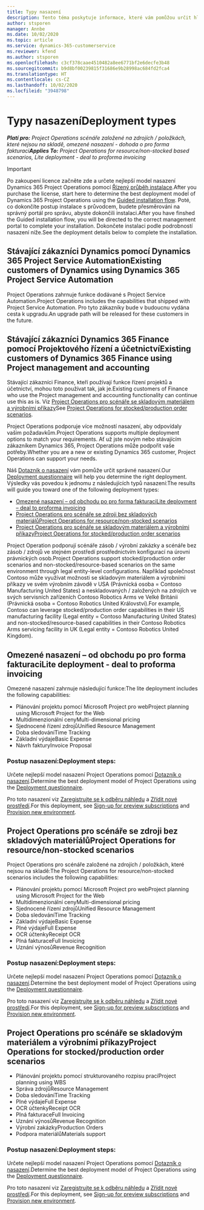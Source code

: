 ```yaml
---
title: Typy nasazení
description: Tento téma poskytuje informace, které vám pomůžou určit hlavní typ nasazení Project Operations pro vaši společnost.
author: stsporen
manager: Annbe
ms.date: 10/02/2020
ms.topic: article
ms.service: dynamics-365-customerservice
ms.reviewer: kfend
ms.author: stsporen
ms.openlocfilehash: c3cf378caae4510482a8ee6771bf2e6decfe3b48
ms.sourcegitcommit: b9d8bf00239815f31686e9b28998ac684fd2fca4
ms.translationtype: HT
ms.contentlocale: cs-CZ
ms.lasthandoff: 10/02/2020
ms.locfileid: "3948798"
---
```

# <a name="deployment-types"></a><span data-ttu-id="c9ad5-103">Typy nasazení</span><span class="sxs-lookup"><span data-stu-id="c9ad5-103">Deployment types</span></span>

<span data-ttu-id="c9ad5-104">_**Platí pro:** Project Operations scénáře založené na zdrojích / položkách, které nejsou na skladě, omezené nasazení - dohoda o pro forma fakturaci_</span><span class="sxs-lookup"><span data-stu-id="c9ad5-104">_**Applies To:** Project Operations for resource/non-stocked based scenarios, Lite deployment - deal to proforma invoicing_</span></span>

> [!IMPORTANT]
> <span data-ttu-id="c9ad5-105">Po zakoupení licence začněte zde a určete nejlepší model nasazení Dynamics 365 Project Operations pomocí [Řízený průběh instalace](https://aka.ms/provisionprojectoperations).</span><span class="sxs-lookup"><span data-stu-id="c9ad5-105">After you purchase the license, start here to determine the best deployment model of Dynamics 365 Project Operations using the [Guided installation flow](https://aka.ms/provisionprojectoperations).</span></span>
> <span data-ttu-id="c9ad5-106">Poté, co dokončíte postup instalace s průvodcem, budete přesměrováni na správný portál pro správu, abyste dokončili instalaci.</span><span class="sxs-lookup"><span data-stu-id="c9ad5-106">After you have finshed the Guided installation flow, you will be directed to the correct management portal to complete your installation.</span></span> <span data-ttu-id="c9ad5-107">Dokončete instalaci podle podrobností nasazení níže.</span><span class="sxs-lookup"><span data-stu-id="c9ad5-107">See the deployment details below to complete the installation.</span></span>


## <a name="existing-customers-of-dynamics-using-dynamics-365-project-service-automation"></a><span data-ttu-id="c9ad5-108">Stávající zákazníci Dynamics pomocí Dynamics 365 Project Service Automation</span><span class="sxs-lookup"><span data-stu-id="c9ad5-108">Existing customers of Dynamics using Dynamics 365 Project Service Automation</span></span>
<span data-ttu-id="c9ad5-109">Project Operations zahrnuje funkce dodávané s Project Service Automation.</span><span class="sxs-lookup"><span data-stu-id="c9ad5-109">Project Operations includes the capabilities that shipped with Project Service Automation.</span></span> <span data-ttu-id="c9ad5-110">Pro tyto zákazníky bude v budoucnu vydána cesta k upgradu.</span><span class="sxs-lookup"><span data-stu-id="c9ad5-110">An upgrade path will be released for these customers in the future.</span></span>

## <a name="existing-customers-of-dynamics-365-finance-using-project-management-and-accounting"></a><span data-ttu-id="c9ad5-111">Stávající zákazníci Dynamics 365 Finance pomocí Projektového řízení a účetnictví</span><span class="sxs-lookup"><span data-stu-id="c9ad5-111">Existing customers of Dynamics 365 Finance using Project management and accounting</span></span> 

<span data-ttu-id="c9ad5-112">Stávající zákazníci Finance, kteří používají funkce řízení projektů a účetnictví, mohou toto používat tak, jak je.</span><span class="sxs-lookup"><span data-stu-id="c9ad5-112">Existing customers of Finance who use the Project management and accounting functionality can continue use this as is.</span></span> <span data-ttu-id="c9ad5-113">Viz [Project Operations pro scénáře se skladovým materiálem a výrobními příkazy](#pma)</span><span class="sxs-lookup"><span data-stu-id="c9ad5-113">See [Project Operations for stocked/production order scenarios](#pma).</span></span>

<span data-ttu-id="c9ad5-114">Project Operations podporuje více možností nasazení, aby odpovídaly vašim požadavkům.</span><span class="sxs-lookup"><span data-stu-id="c9ad5-114">Project Operations supports multiple deployment options to match your requirements.</span></span> <span data-ttu-id="c9ad5-115">Ať už jste novým nebo stávajícím zákazníkem Dynamics 365, Project Operations může podpořit vaše potřeby.</span><span class="sxs-lookup"><span data-stu-id="c9ad5-115">Whether you are a new or existing Dynamics 365 customer, Project Operations can support your needs.</span></span>

<span data-ttu-id="c9ad5-116">Náš [Dotazník o nasazení](https://aka.ms/provisionprojectoperations) vám pomůže určit správné nasazení.</span><span class="sxs-lookup"><span data-stu-id="c9ad5-116">Our [Deployment questionnaire](https://aka.ms/provisionprojectoperations) will help you determine the right deployment.</span></span> <span data-ttu-id="c9ad5-117">Výsledky vás povedou k jednomu z následujících typů nasazení:</span><span class="sxs-lookup"><span data-stu-id="c9ad5-117">The results will guide you toward one of the following deployment types:</span></span>

- [<span data-ttu-id="c9ad5-118">Omezené nasazení – od obchodu po pro forma fakturaci</span><span class="sxs-lookup"><span data-stu-id="c9ad5-118">Lite deployment – deal to proforma invoicing</span></span>](#lite)
- [<span data-ttu-id="c9ad5-119">Project Operations pro scénáře se zdroji bez skladových materiálů</span><span class="sxs-lookup"><span data-stu-id="c9ad5-119">Project Operations for resource/non-stocked scenarios</span></span>](#integrated)
- [<span data-ttu-id="c9ad5-120">Project Operations pro scénáře se skladovým materiálem a výrobními příkazy</span><span class="sxs-lookup"><span data-stu-id="c9ad5-120">Project Operations for stocked/production order scenarios</span></span>](#pma)

<span data-ttu-id="c9ad5-121">Project Operation podporují scénáře zásob / výrobní zakázky a scénáře bez zásob / zdrojů ve stejném prostředí prostřednictvím konfigurací na úrovni právnických osob.</span><span class="sxs-lookup"><span data-stu-id="c9ad5-121">Project Operations support stocked/production order scenarios and non-stocked/resource-based scenarios on the same environment through legal entity-level configurations.</span></span> <span data-ttu-id="c9ad5-122">Například společnost Contoso může využívat možnosti se skladovým materiálem a výrobními příkazy ve svém výrobním závodě v USA (Právnická osoba = Contoso Manufacturing United States) a neskladovaných / založených na zdrojích ve svých servisních zařízeních Contoso Robotics Arms ve Velké Británii (Právnická osoba = Contoso Robotics United Království).</span><span class="sxs-lookup"><span data-stu-id="c9ad5-122">For example, Contoso can leverage stocked/production order capabilities in their US manufacturing facility (Legal entity = Contoso Manufacturing United States) and non-stocked/resource-based capabilities in their Contoso Robotics Arms servicing facility in UK (Legal entity = Contoso Robotics United Kingdom).</span></span>

## <a name="a-namelitelite-deployment---deal-to-proforma-invoicing"></a><span data-ttu-id="c9ad5-123"><a name="lite"><a/>Omezené nasazení – od obchodu po pro forma fakturaci</span><span class="sxs-lookup"><span data-stu-id="c9ad5-123"><a name="lite"><a/>Lite deployment - deal to proforma invoicing</span></span>
<span data-ttu-id="c9ad5-124">Omezené nasazení zahrnuje následující funkce:</span><span class="sxs-lookup"><span data-stu-id="c9ad5-124">The lite deployment includes the following capabilities:</span></span>

- <span data-ttu-id="c9ad5-125">Plánování projektu pomocí Microsoft Project pro web</span><span class="sxs-lookup"><span data-stu-id="c9ad5-125">Project planning using Microsoft Project for the Web</span></span>
- <span data-ttu-id="c9ad5-126">Multidimenzionální ceny</span><span class="sxs-lookup"><span data-stu-id="c9ad5-126">Multi-dimensional pricing</span></span>
- <span data-ttu-id="c9ad5-127">Sjednocené řízení zdrojů</span><span class="sxs-lookup"><span data-stu-id="c9ad5-127">Unified Resource Management</span></span>
- <span data-ttu-id="c9ad5-128">Doba sledování</span><span class="sxs-lookup"><span data-stu-id="c9ad5-128">Time Tracking</span></span>
- <span data-ttu-id="c9ad5-129">Základní výdaje</span><span class="sxs-lookup"><span data-stu-id="c9ad5-129">Basic Expense</span></span>
- <span data-ttu-id="c9ad5-130">Návrh faktury</span><span class="sxs-lookup"><span data-stu-id="c9ad5-130">Invoice Proposal</span></span>

### <a name="deployment-steps"></a><span data-ttu-id="c9ad5-131">Postup nasazení:</span><span class="sxs-lookup"><span data-stu-id="c9ad5-131">Deployment steps:</span></span>
<span data-ttu-id="c9ad5-132">Určete nejlepší model nasazení Project Operations pomocí [Dotazník o nasazení](https://aka.ms/provisionprojectoperations).</span><span class="sxs-lookup"><span data-stu-id="c9ad5-132">Determine the best deployment model of Project Operations using the [Deployment questionnaire](https://aka.ms/provisionprojectoperations).</span></span>

<span data-ttu-id="c9ad5-133">Pro toto nasazení viz [Zaregistrujte se k odběru náhledu](lite-preview-subscription-sign-up.md) a [Zřídit nové prostředí](lite-deployment.md).</span><span class="sxs-lookup"><span data-stu-id="c9ad5-133">For this deployment, see [Sign-up for preview subscriptions](lite-preview-subscription-sign-up.md) and [Provision new environment](lite-deployment.md).</span></span> 


## <a name="a-nameintegratedproject-operations-for-resourcenon-stocked-scenarios"></a><span data-ttu-id="c9ad5-134"><a name="integrated"><a/>Project Operations pro scénáře se zdroji bez skladových materiálů</span><span class="sxs-lookup"><span data-stu-id="c9ad5-134"><a name="integrated"><a/>Project Operations for resource/non-stocked scenarios</span></span>
<span data-ttu-id="c9ad5-135">Project Operations pro scénáře založené na zdrojích / položkách, které nejsou na skladě:</span><span class="sxs-lookup"><span data-stu-id="c9ad5-135">The Project Operations for resource/non-stocked scenarios includes the following capabilities:</span></span>
  
- <span data-ttu-id="c9ad5-136">Plánování projektu pomocí Microsoft Project pro web</span><span class="sxs-lookup"><span data-stu-id="c9ad5-136">Project planning using Microsoft Project for the Web</span></span>
- <span data-ttu-id="c9ad5-137">Multidimenzionální ceny</span><span class="sxs-lookup"><span data-stu-id="c9ad5-137">Multi-dimensional pricing</span></span>
- <span data-ttu-id="c9ad5-138">Sjednocené řízení zdrojů</span><span class="sxs-lookup"><span data-stu-id="c9ad5-138">Unified Resource Management</span></span>
- <span data-ttu-id="c9ad5-139">Doba sledování</span><span class="sxs-lookup"><span data-stu-id="c9ad5-139">Time Tracking</span></span>
- <span data-ttu-id="c9ad5-140">Základní výdaje</span><span class="sxs-lookup"><span data-stu-id="c9ad5-140">Basic Expense</span></span>
- <span data-ttu-id="c9ad5-141">Plné výdaje</span><span class="sxs-lookup"><span data-stu-id="c9ad5-141">Full Expense</span></span>
- <span data-ttu-id="c9ad5-142">OCR účtenky</span><span class="sxs-lookup"><span data-stu-id="c9ad5-142">Receipt OCR</span></span>
- <span data-ttu-id="c9ad5-143">Plná fakturace</span><span class="sxs-lookup"><span data-stu-id="c9ad5-143">Full Invoicing</span></span>
- <span data-ttu-id="c9ad5-144">Uznání výnosů</span><span class="sxs-lookup"><span data-stu-id="c9ad5-144">Revenue Recognition</span></span>

### <a name="deployment-steps"></a><span data-ttu-id="c9ad5-145">Postup nasazení:</span><span class="sxs-lookup"><span data-stu-id="c9ad5-145">Deployment steps:</span></span>
<span data-ttu-id="c9ad5-146">Určete nejlepší model nasazení Project Operations pomocí [Dotazník o nasazení](https://aka.ms/provisionprojectoperations).</span><span class="sxs-lookup"><span data-stu-id="c9ad5-146">Determine the best deployment model of Project Operations using the [Deployment questionnaire](https://aka.ms/provisionprojectoperations).</span></span>

<span data-ttu-id="c9ad5-147">Pro toto nasazení viz [Zaregistrujte se k odběru náhledu](resource-sign-up-preview-subscription.md) a [Zřídit nové prostředí](resource-provision-new-environment.md).</span><span class="sxs-lookup"><span data-stu-id="c9ad5-147">For this deployment, see [Sign-up for preview subscriptions](resource-sign-up-preview-subscription.md) and [Provision new environment](resource-provision-new-environment.md).</span></span> 


## <a name="project-operations-for-stockedproduction-order-scenarios"></a><a name="pma"></a><span data-ttu-id="c9ad5-148">Project Operations pro scénáře se skladovým materiálem a výrobními příkazy</span><span class="sxs-lookup"><span data-stu-id="c9ad5-148">Project Operations for stocked/production order scenarios</span></span>

- <span data-ttu-id="c9ad5-149">Plánování projektu pomocí strukturovaného rozpisu prací</span><span class="sxs-lookup"><span data-stu-id="c9ad5-149">Project planning using WBS</span></span>
- <span data-ttu-id="c9ad5-150">Správa zdrojů</span><span class="sxs-lookup"><span data-stu-id="c9ad5-150">Resource Management</span></span>
- <span data-ttu-id="c9ad5-151">Doba sledování</span><span class="sxs-lookup"><span data-stu-id="c9ad5-151">Time Tracking</span></span>
- <span data-ttu-id="c9ad5-152">Plné výdaje</span><span class="sxs-lookup"><span data-stu-id="c9ad5-152">Full Expense</span></span>
- <span data-ttu-id="c9ad5-153">OCR účtenky</span><span class="sxs-lookup"><span data-stu-id="c9ad5-153">Receipt OCR</span></span>
- <span data-ttu-id="c9ad5-154">Plná fakturace</span><span class="sxs-lookup"><span data-stu-id="c9ad5-154">Full Invoicing</span></span>
- <span data-ttu-id="c9ad5-155">Uznání výnosů</span><span class="sxs-lookup"><span data-stu-id="c9ad5-155">Revenue Recognition</span></span>
- <span data-ttu-id="c9ad5-156">Výrobní zakázky</span><span class="sxs-lookup"><span data-stu-id="c9ad5-156">Production Orders</span></span>
- <span data-ttu-id="c9ad5-157">Podpora materiálů</span><span class="sxs-lookup"><span data-stu-id="c9ad5-157">Materials support</span></span>

### <a name="deployment-steps"></a><span data-ttu-id="c9ad5-158">Postup nasazení:</span><span class="sxs-lookup"><span data-stu-id="c9ad5-158">Deployment steps:</span></span>
<span data-ttu-id="c9ad5-159">Určete nejlepší model nasazení Project Operations pomocí [Dotazník o nasazení](https://aka.ms/provisionprojectoperations).</span><span class="sxs-lookup"><span data-stu-id="c9ad5-159">Determine the best deployment model of Project Operations using the [Deployment questionnaire](https://aka.ms/provisionprojectoperations).</span></span>

<span data-ttu-id="c9ad5-160">Pro toto nasazení viz [Zaregistrujte se k odběru náhledu](https://docs.microsoft.com/dynamics365/fin-ops-core/dev-itpro/dev-tools/sign-up-preview-subscription?toc=/dynamics365/finance/toc.json) a [Zřídit nové prostředí](https://docs.microsoft.com/dynamics365/fin-ops-core/dev-itpro/deployment/deploy-demo-environment?toc=/dynamics365/finance/toc.json).</span><span class="sxs-lookup"><span data-stu-id="c9ad5-160">For this deployment, see [Sign-up for preview subscriptions](https://docs.microsoft.com/dynamics365/fin-ops-core/dev-itpro/dev-tools/sign-up-preview-subscription?toc=/dynamics365/finance/toc.json) and [Provision new environment](https://docs.microsoft.com/dynamics365/fin-ops-core/dev-itpro/deployment/deploy-demo-environment?toc=/dynamics365/finance/toc.json).</span></span> 



